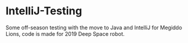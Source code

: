 # IntelliJ-Testing
Some off-season testing with the move to Java and IntelliJ for Megiddo Lions, code is made for 2019 Deep Space robot.
